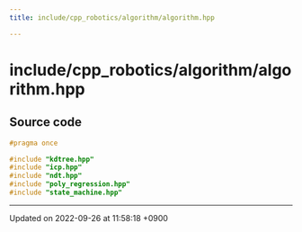 ```yaml
---
title: include/cpp_robotics/algorithm/algorithm.hpp

---
```


# include/cpp_robotics/algorithm/algorithm.hpp






## Source code

```cpp
#pragma once

#include "kdtree.hpp"
#include "icp.hpp"
#include "ndt.hpp"
#include "poly_regression.hpp"
#include "state_machine.hpp"
```


-------------------------------

Updated on 2022-09-26 at 11:58:18 +0900
